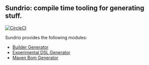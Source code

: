 ## Sundrio: compile time tooling for generating stuff.

[![CircleCI](https://circleci.com/gh/sundrio/sundrio/tree/master.svg?style=svg)](https://circleci.com/gh/sundrio/sundrio/tree/master)

Sundrio provides the following modules:

- [Builder Generator](annotations/builder/readme.md)
- [Experimental DSL Generator](annotations/dsl/readme.md)
- [Maven Bom Generator](maven-plugin/readme.md)
